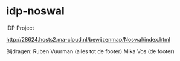 # idp-noswal
IDP Project

http://28624.hosts2.ma-cloud.nl/bewijzenmap/Noswal/index.html

Bijdragen:
Ruben Vuurman (alles tot de footer)
Mika Vos (de footer)
